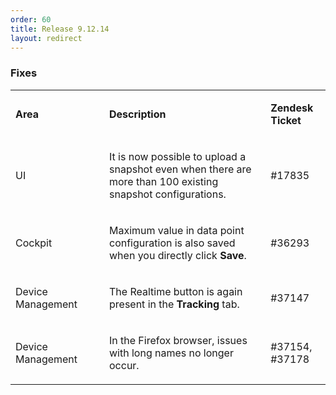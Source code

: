 ```yaml
---
order: 60
title: Release 9.12.14
layout: redirect
---
```


### Fixes

<table>
<col width = 150>
<tbody>
<tr>
<td>
<p><strong>Area</strong></p>
</td>
<td>
<p><strong>Description</strong></p>
</td>
<td>
<p><strong>Zendesk Ticket</strong></p>
</td>
</tr>
<tr>
<td>
<p><span>UI</span></p>
</td>
<td>
<p><span>
It is now possible to upload a snapshot even when there are more than 100 existing snapshot configurations.
 </span></p>
</td>
<td>#17835</td>
</tr>
<tr>
<td>
<p><span>Cockpit</span></p>
</td>
<td>
<p><span>
Maximum value in data point configuration is also saved when you directly click <strong>Save</strong>.
</span></p>
</td>
<td>
<p><span>#36293</span></p>
</td>
</tr>
<tr>
<td>
<p><span>Device Management</span></p>
</td>
<td>
<p><span>
The Realtime button is again present in the <strong>Tracking</strong> tab.</span></p>
</td>
<td>#37147</td>
</tr>
<tr>
<td>
<p><span>Device Management</span></p>
</td>
<td>
<p><span>
In the Firefox browser, issues with long names no longer occur.</span></p>
</td>
<td>
#37154, #37178
</td>
</tr>
</tbody>
</table>